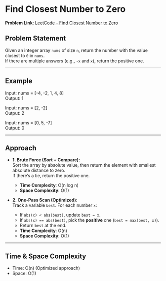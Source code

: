 # Find Closest Number to Zero

**Problem Link**: [LeetCode - Find Closest Number to Zero](https://leetcode.com/problems/find-closest-number-to-zero)

## Problem Statement

Given an integer array `nums` of size `n`, return the number with the value closest to `0` in `nums`.  
If there are multiple answers (e.g., `-x` and `x`), return the positive one.

---

## Example

Input: nums = [-4, -2, 1, 4, 8]  
Output: 1  

Input: nums = [2, -2]  
Output: 2  

Input: nums = [0, 5, -7]  
Output: 0  

---

## Approach

- **1. Brute Force (Sort + Compare):**  
  Sort the array by absolute value, then return the element with smallest absolute distance to zero.  
  If there’s a tie, return the positive one.  
  - **Time Complexity**: O(n log n)  
  - **Space Complexity**: O(1)  

- **2. One-Pass Scan (Optimized):**  
  Track a variable `best`. For each number `x`:  
  - If `abs(x) < abs(best)`, update `best = x`.  
  - If `abs(x) == abs(best)`, pick the **positive** one (`best = max(best, x)`).  
  - Return `best` at the end.  
  - **Time Complexity**: O(n)  
  - **Space Complexity**: O(1)  

---

## Time & Space Complexity

- Time: O(n) (Optimized approach)  
- Space: O(1)  
